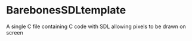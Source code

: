 # BarebonesSDLtemplate
A single C file containing C code with SDL allowing pixels to be drawn on screen
